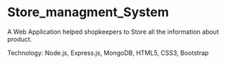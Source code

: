 # Store_managment_System

A Web Application helped shopkeepers to Store all the information about product.

Technology: Node.js, Express.js, MongoDB, HTML5, CSS3, Bootstrap

